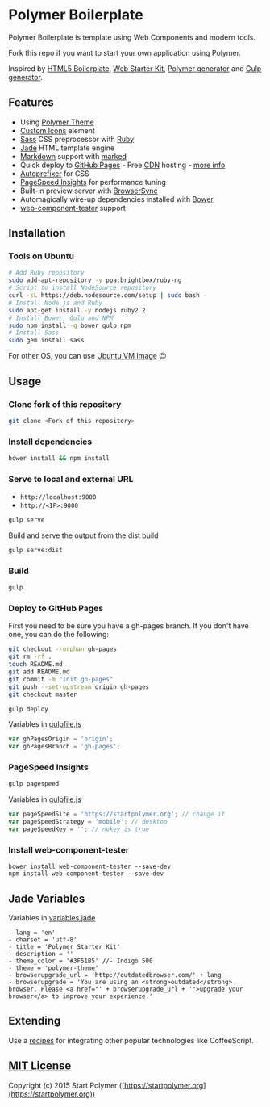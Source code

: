 # Polymer Boilerplate

Polymer Boilerplate is template using Web Components and modern tools.

Fork this repo if you want to start your own application using Polymer.

Inspired by [HTML5 Boilerplate](https://github.com/h5bp/html5-boilerplate),
[Web Starter Kit](https://github.com/google/web-starter-kit),
[Polymer generator](https://github.com/yeoman/generator-polymer) and
[Gulp generator](https://github.com/yeoman/generator-gulp-webapp).

## Features

- Using [Polymer Theme](https://github.com/StartPolymer/polymer-theme)
- [Custom Icons](https://github.com/StartPolymer/polymer-boilerplate/blob/master/app/elements/custom-icons/custom-icons.html) element
- [Sass](http://sass-lang.com) CSS preprocessor with [Ruby](https://www.ruby-lang.org)
- [Jade](http://jade-lang.com) HTML template engine
- [Markdown](https://help.github.com/articles/github-flavored-markdown/) support with [marked](https://github.com/chjj/marked)
- Quick deploy to [GitHub Pages](https://pages.github.com) -
Free [CDN](http://en.wikipedia.org/wiki/Content_delivery_network) hosting -
[more info](https://github.com/blog/1715-faster-more-awesome-github-pages)
- [Autoprefixer](https://github.com/postcss/autoprefixer) for CSS
- [PageSpeed Insights](https://developers.google.com/speed/docs/insights/about) for performance tuning
- Built-in preview server with [BrowserSync](http://www.browsersync.io)
- Automagically wire-up dependencies installed with [Bower](http://bower.io)
- [web-component-tester](https://github.com/Polymer/web-component-tester) support

## Installation

### Tools on Ubuntu

```sh
# Add Ruby repository
sudo add-apt-repository -y ppa:brightbox/ruby-ng
# Script to install NodeSource repository
curl -sL https://deb.nodesource.com/setup | sudo bash -
# Install Node.js and Ruby
sudo apt-get install -y nodejs ruby2.2
# Install Bower, Gulp and NPM
sudo npm install -g bower gulp npm
# Install Sass
sudo gem install sass
```

For other OS, you can use [Ubuntu VM Image](http://www.osboxes.org/ubuntu/) :wink:

## Usage

### Clone fork of this repository

```sh
git clone <Fork of this repository>
```

### Install dependencies

```sh
bower install && npm install
```

### Serve to local and external URL

- `http://localhost:9000`
- `http://<IP>:9000`

```sh
gulp serve
```

Build and serve the output from the dist build

```sh
gulp serve:dist
```

### Build

```sh
gulp
```

### Deploy to GitHub Pages

First you need to be sure you have a gh-pages branch. If you don't have one, you can do the following:

```sh
git checkout --orphan gh-pages
git rm -rf .
touch README.md
git add README.md
git commit -m "Init gh-pages"
git push --set-upstream origin gh-pages
git checkout master
```

```sh
gulp deploy
```

Variables in [gulpfile.js](https://github.com/StartPolymer/polymer-boilerplate/blob/master/gulpfile.js)

```javascript
var ghPagesOrigin = 'origin';
var ghPagesBranch = 'gh-pages';
```

### PageSpeed Insights

```sh
gulp pagespeed
```

Variables in [gulpfile.js](https://github.com/StartPolymer/polymer-boilerplate/blob/master/gulpfile.js)

```javascript
var pageSpeedSite = 'https://startpolymer.org'; // change it
var pageSpeedStrategy = 'mobile'; // desktop
var pageSpeedKey = ''; // nokey is true
```

### Install web-component-tester

```
bower install web-component-tester --save-dev
npm install web-component-tester --save-dev
```

## Jade Variables

Variables in [variables.jade](https://github.com/StartPolymer/polymer-boilerplate/blob/master/app/includes/variables.jade)

```jade
- lang = 'en'
- charset = 'utf-8'
- title = 'Polymer Starter Kit'
- description = ''
- theme_color = '#3F51B5' //- Indigo 500
- theme = 'polymer-theme'
- browserupgrade_url = 'http://outdatedbrowser.com/' + lang
- browserupgrade = 'You are using an <strong>outdated</strong> browser. Please <a href="' + browserupgrade_url + '">upgrade your browser</a> to improve your experience.'
```

## Extending

Use a [recipes](https://github.com/yeoman/generator-gulp-webapp/blob/master/docs/recipes/README.md)
for integrating other popular technologies like CoffeeScript.

## [MIT License](https://github.com/StartPolymer/polymer-boilerplate/blob/master/LICENSE)

Copyright (c) 2015 Start Polymer ([https://startpolymer.org](https://startpolymer.org))
